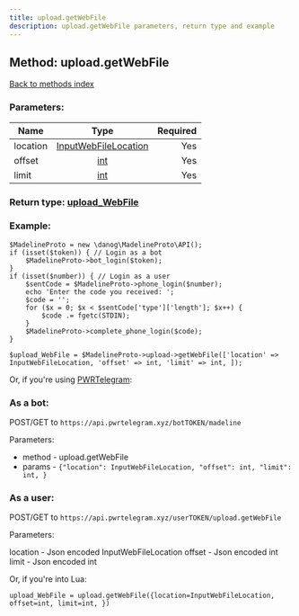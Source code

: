 ```yaml
---
title: upload.getWebFile
description: upload.getWebFile parameters, return type and example
---
```

## Method: upload.getWebFile  
[Back to methods index](index.md)


### Parameters:

| Name     |    Type       | Required |
|----------|:-------------:|---------:|
|location|[InputWebFileLocation](../types/InputWebFileLocation.md) | Yes|
|offset|[int](../types/int.md) | Yes|
|limit|[int](../types/int.md) | Yes|


### Return type: [upload\_WebFile](../types/upload_WebFile.md)

### Example:


```
$MadelineProto = new \danog\MadelineProto\API();
if (isset($token)) { // Login as a bot
    $MadelineProto->bot_login($token);
}
if (isset($number)) { // Login as a user
    $sentCode = $MadelineProto->phone_login($number);
    echo 'Enter the code you received: ';
    $code = '';
    for ($x = 0; $x < $sentCode['type']['length']; $x++) {
        $code .= fgetc(STDIN);
    }
    $MadelineProto->complete_phone_login($code);
}

$upload_WebFile = $MadelineProto->upload->getWebFile(['location' => InputWebFileLocation, 'offset' => int, 'limit' => int, ]);
```

Or, if you're using [PWRTelegram](https://pwrtelegram.xyz):

### As a bot:

POST/GET to `https://api.pwrtelegram.xyz/botTOKEN/madeline`

Parameters:

* method - upload.getWebFile
* params - `{"location": InputWebFileLocation, "offset": int, "limit": int, }`



### As a user:

POST/GET to `https://api.pwrtelegram.xyz/userTOKEN/upload.getWebFile`

Parameters:

location - Json encoded InputWebFileLocation
offset - Json encoded int
limit - Json encoded int



Or, if you're into Lua:

```
upload_WebFile = upload.getWebFile({location=InputWebFileLocation, offset=int, limit=int, })
```

